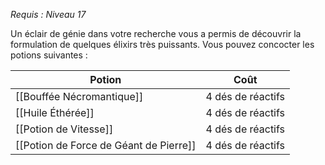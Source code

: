*Requis : Niveau 17*

Un éclair de génie dans votre recherche vous a permis de découvrir la formulation de quelques élixirs très puissants. Vous pouvez concocter les potions suivantes : 

| Potion                                 | Coût              |
| -------------------------------------- | ----------------- |
| [[Bouffée Nécromantique]]              | 4 dés de réactifs |
| [[Huile Éthérée]]                      | 4 dés de réactifs |
| [[Potion de Vitesse]]                  | 4 dés de réactifs |
| [[Potion de Force de Géant de Pierre]] | 4 dés de réactifs |
